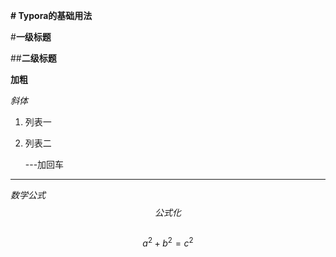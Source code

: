 **# Typora的基础用法**



#**一级标题** 

##**二级标题**

**加粗**

*斜体*

1. 列表一

2. 列表二

   ---加回车

---

$数学公式$
$$
公式化
$$

```mermaid

```


$$
a^2 + b^2=c^2
$$
